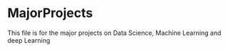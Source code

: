 # MajorProjects
This file is for the major projects on Data Science, Machine Learning and deep Learning 
